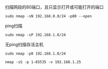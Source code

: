 扫描网段的80端口，且只显示打开或可能打开的端口

```
sudo nmap -sN 192.168.0.0/24 -p80 --open
```

ping扫描

```
sudo nmap -sP 192.168.1.0/24
```

无ping扫描存活主机

```
sudo nmap -p0 192.168.1.0/24
```



```
nmap -sS -p 1-65535 -v 192.168.1.25
```

